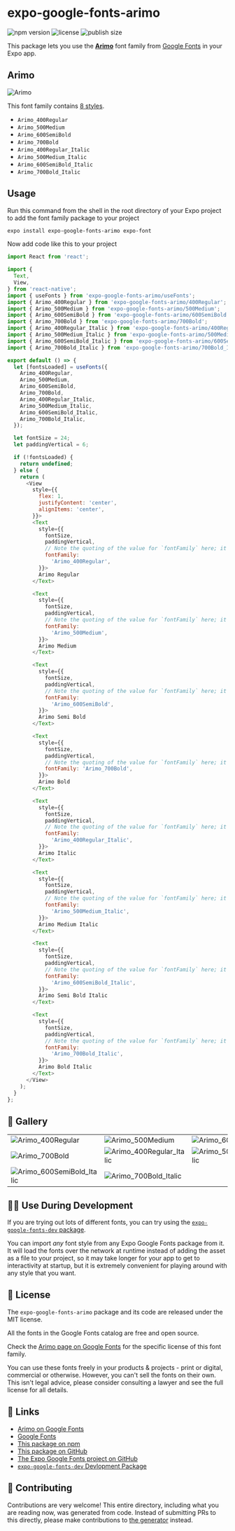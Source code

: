 # expo-google-fonts-arimo

![npm version](https://flat.badgen.net/npm/v/expo-google-fonts-arimo)
![license](https://flat.badgen.net/github/license/expo/google-fonts)
![publish size](https://flat.badgen.net/packagephobia/install/expo-google-fonts-arimo)

This package lets you use the [**Arimo**](https://fonts.google.com/specimen/Arimo) font family from [Google Fonts](https://fonts.google.com/) in your Expo app.

## Arimo

![Arimo](./font-family.png)

This font family contains [8 styles](#-gallery).

- `Arimo_400Regular`
- `Arimo_500Medium`
- `Arimo_600SemiBold`
- `Arimo_700Bold`
- `Arimo_400Regular_Italic`
- `Arimo_500Medium_Italic`
- `Arimo_600SemiBold_Italic`
- `Arimo_700Bold_Italic`

## Usage

Run this command from the shell in the root directory of your Expo project to add the font family package to your project
```sh
expo install expo-google-fonts-arimo expo-font
```

Now add code like this to your project
```js
import React from 'react';

import {
  Text,
  View,
} from 'react-native';
import { useFonts } from 'expo-google-fonts-arimo/useFonts';
import { Arimo_400Regular } from 'expo-google-fonts-arimo/400Regular';
import { Arimo_500Medium } from 'expo-google-fonts-arimo/500Medium';
import { Arimo_600SemiBold } from 'expo-google-fonts-arimo/600SemiBold';
import { Arimo_700Bold } from 'expo-google-fonts-arimo/700Bold';
import { Arimo_400Regular_Italic } from 'expo-google-fonts-arimo/400Regular_Italic';
import { Arimo_500Medium_Italic } from 'expo-google-fonts-arimo/500Medium_Italic';
import { Arimo_600SemiBold_Italic } from 'expo-google-fonts-arimo/600SemiBold_Italic';
import { Arimo_700Bold_Italic } from 'expo-google-fonts-arimo/700Bold_Italic';

export default () => {
  let [fontsLoaded] = useFonts({
    Arimo_400Regular,
    Arimo_500Medium,
    Arimo_600SemiBold,
    Arimo_700Bold,
    Arimo_400Regular_Italic,
    Arimo_500Medium_Italic,
    Arimo_600SemiBold_Italic,
    Arimo_700Bold_Italic,
  });

  let fontSize = 24;
  let paddingVertical = 6;

  if (!fontsLoaded) {
    return undefined;
  } else {
    return (
      <View
        style={{
          flex: 1,
          justifyContent: 'center',
          alignItems: 'center',
        }}>
        <Text
          style={{
            fontSize,
            paddingVertical,
            // Note the quoting of the value for `fontFamily` here; it expects a string!
            fontFamily:
              'Arimo_400Regular',
          }}>
          Arimo Regular
        </Text>

        <Text
          style={{
            fontSize,
            paddingVertical,
            // Note the quoting of the value for `fontFamily` here; it expects a string!
            fontFamily:
              'Arimo_500Medium',
          }}>
          Arimo Medium
        </Text>

        <Text
          style={{
            fontSize,
            paddingVertical,
            // Note the quoting of the value for `fontFamily` here; it expects a string!
            fontFamily:
              'Arimo_600SemiBold',
          }}>
          Arimo Semi Bold
        </Text>

        <Text
          style={{
            fontSize,
            paddingVertical,
            // Note the quoting of the value for `fontFamily` here; it expects a string!
            fontFamily: 'Arimo_700Bold',
          }}>
          Arimo Bold
        </Text>

        <Text
          style={{
            fontSize,
            paddingVertical,
            // Note the quoting of the value for `fontFamily` here; it expects a string!
            fontFamily:
              'Arimo_400Regular_Italic',
          }}>
          Arimo Italic
        </Text>

        <Text
          style={{
            fontSize,
            paddingVertical,
            // Note the quoting of the value for `fontFamily` here; it expects a string!
            fontFamily:
              'Arimo_500Medium_Italic',
          }}>
          Arimo Medium Italic
        </Text>

        <Text
          style={{
            fontSize,
            paddingVertical,
            // Note the quoting of the value for `fontFamily` here; it expects a string!
            fontFamily:
              'Arimo_600SemiBold_Italic',
          }}>
          Arimo Semi Bold Italic
        </Text>

        <Text
          style={{
            fontSize,
            paddingVertical,
            // Note the quoting of the value for `fontFamily` here; it expects a string!
            fontFamily:
              'Arimo_700Bold_Italic',
          }}>
          Arimo Bold Italic
        </Text>
      </View>
    );
  }
};

```

## 🔡 Gallery


||||
|-|-|-|
|![Arimo_400Regular](.//400Regular/Arimo_400Regular.ttf.png)|![Arimo_500Medium](.//500Medium/Arimo_500Medium.ttf.png)|![Arimo_600SemiBold](.//600SemiBold/Arimo_600SemiBold.ttf.png)||
|![Arimo_700Bold](.//700Bold/Arimo_700Bold.ttf.png)|![Arimo_400Regular_Italic](.//400Regular_Italic/Arimo_400Regular_Italic.ttf.png)|![Arimo_500Medium_Italic](.//500Medium_Italic/Arimo_500Medium_Italic.ttf.png)||
|![Arimo_600SemiBold_Italic](.//600SemiBold_Italic/Arimo_600SemiBold_Italic.ttf.png)|![Arimo_700Bold_Italic](.//700Bold_Italic/Arimo_700Bold_Italic.ttf.png)|||


## 👩‍💻 Use During Development

If you are trying out lots of different fonts, you can try using the [`expo-google-fonts-dev` package](https://github.com/freeboub/google-fonts/tree/master/font-packages/dev#readme).

You can import *any* font style from any Expo Google Fonts package from it. It will load the fonts
over the network at runtime instead of adding the asset as a file to your project, so it may take longer
for your app to get to interactivity at startup, but it is extremely convenient
for playing around with any style that you want.

## 📖 License

The `expo-google-fonts-arimo` package and its code are released under the MIT license.

All the fonts in the Google Fonts catalog are free and open source.

Check the [Arimo page on Google Fonts](https://fonts.google.com/specimen/Arimo) for the specific license of this font family.

You can use these fonts freely in your products & projects - print or digital, commercial or otherwise. However, you can't sell the fonts on their own. This isn't legal advice, please consider consulting a lawyer and see the full license for all details.

## 🔗 Links

- [Arimo on Google Fonts](https://fonts.google.com/specimen/Arimo)
- [Google Fonts](https://fonts.google.com/)
- [This package on npm](https://www.npmjs.com/package/expo-google-fonts-arimo)
- [This package on GitHub](https://github.com/freeboub/google-fonts/tree/master/font-packages/arimo)
- [The Expo Google Fonts project on GitHub](https://github.com/freeboub/google-fonts)
- [`expo-google-fonts-dev` Devlopment Package](https://github.com/freeboub/google-fonts/tree/master/font-packages/dev)

## 🤝 Contributing

Contributions are very welcome! This entire directory, including what you are reading now, was generated from code. Instead of submitting PRs to this directly, please make contributions to [the generator](https://github.com/freeboub/google-fonts/tree/master/packages/generator) instead.
